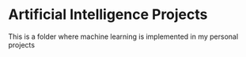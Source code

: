 # Artificial Intelligence Projects

This is a folder where machine learning is implemented in my personal projects

